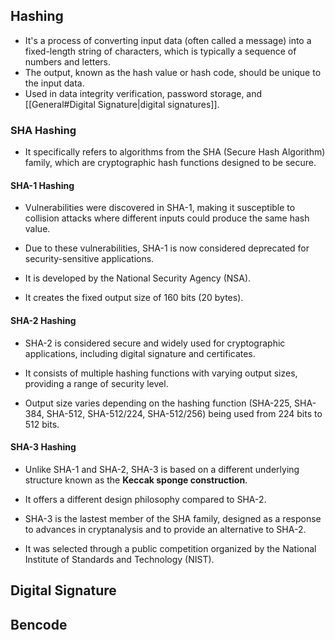 ## Hashing
- It's a process of converting input data (often called a message) into a fixed-length string of characters, which is typically a sequence of numbers and letters. 
- The output, known as the hash value or hash code, should be unique to the input data.
- Used in data integrity verification, password storage, and [[General#Digital Signature|digital signatures]].

### SHA Hashing
- It specifically refers to algorithms from the SHA (Secure Hash Algorithm) family, which are cryptographic hash functions designed to be secure.

#### SHA-1 Hashing
- Vulnerabilities were discovered in SHA-1, making it susceptible to collision attacks where different inputs could produce the same hash value.
- Due to these vulnerabilities, SHA-1 is now considered deprecated for security-sensitive applications.

- It is developed by the National Security Agency (NSA).

- It creates the fixed output size of 160 bits (20 bytes).

#### SHA-2 Hashing
- SHA-2 is considered secure and widely used for cryptographic applications, including digital signature and certificates.

- It consists of multiple hashing functions with varying output sizes, providing a range of security level.

- Output size varies depending on the hashing function (SHA-225, SHA-384, SHA-512, SHA-512/224, SHA-512/256) being used from 224 bits to 512 bits.

#### SHA-3 Hashing
- Unlike SHA-1 and SHA-2, SHA-3 is based on a different underlying structure known as the **Keccak sponge construction**. 
- It offers a different design philosophy compared to SHA-2.

- SHA-3 is the lastest member of the SHA family, designed as a response to advances in cryptanalysis and to provide an alternative to SHA-2.
- It was selected through a public competition organized by the National Institute of Standards and Technology (NIST).



## Digital Signature


## Bencode
